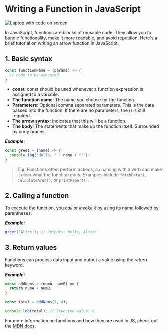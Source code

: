 
# Writing a Function in JavaScript

![Laptop with code on screen](https://images.unsplash.com/photo-1587620962725-abab7fe55159?auto=format&fit=crop&q=80&w=1631&ixlib=rb-4.0.3)

In JavaScript, functions are blocks of reusable code. They allow you to bundle functionality, make it more readable, and avoid repetition. Here's a brief tutorial on writing an arrow function in JavaScript.

## 1. Basic syntax

```javascript
const functionName = (params) => {
  // code to be executed
}
```

- **const**: const should be used whenever a function expression is assigned to a variable.  
- **The function name**: The name you choose for the function.  
- **Parameters**: Optional comma separated parameters. This is the data passed into the function. If there are no parameters, the () is still required.  
- **The arrow syntax**: Indicates that this will be a function.  
- **The body**: The statements that make up the function itself. Surrounded by curly braces.

**_Example:_**

```javascript
const greet = (name) => {
  console.log("Hello, " + name + "!");
}
```

> **Tip**: Functions often perform actions, so naming with a verb can make it clear what the function does. Examples include `fetchData()`, `calculateArea()`, or `printReport()`.

## 2. Calling a function

To execute the function, you *call* or *invoke* it by using its name followed by parentheses.

**_Example:_**

```javascript
greet('Alice'); // Outputs: Hello, Alice!
```

## 3. Return values

Functions can process data input and output a value using the *return* keyword.

**_Example:_**

```javascript
const addNums = (numA, numB) => {
  return numA + numB;
}

const total = addNums(2, 4);

console.log(total); // Expected value: 6
```

For more information on functions and how they are used in JS, check out the [MDN docs](https://developer.mozilla.org/en-US/docs/Web/JavaScript/Guide/Functions).
